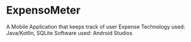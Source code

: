 # ExpensoMeter
A Mobile Application that keeps track of user Expense Technology used: Java/Kotlin, SQLite Software used: Android Studios
